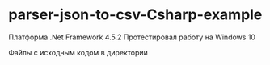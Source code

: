 # parser-json-to-csv-Csharp-example

Платформа .Net Framework 4.5.2
Протестировал работу на Windows 10

Файлы с исходным кодом в директории 
